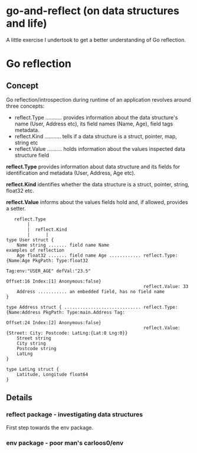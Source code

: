 # go-and-reflect (on data structures and life)

A little exercise I undertook to get a better understanding of Go reflection.

# Go reflection

## Concept

Go reflection/introspection during runtime of an application revolves around three concepts:

- reflect.Type ........... provides information about the data structure's name (User, Address etc), its field names
                           (Name, Age), field tags metadata.
- reflect.Kind ........... tells if a data structure is a struct, pointer, map, string etc
- reflect.Value .......... holds information about the values inspected data structure field

**reflect.Type** provides information about data structure and its fields for identification and metadata
                 (User, Address, Age etc).

**reflect.Kind** identifies whether the data structure is a struct, pointer, string, float32 etc.

**reflect.Value** informs about the values fields hold and, if allowed, provides a setter.

```
   reflect.Type
        |
        |  reflect.Kind
        |      |
type User struct {
    Name string ....... field name Name                            examples of reflection
    Age float32 ....... field name Age ............ reflect.Type:  {Name:Age PkgPath: Type:float32
                                                                   Tag:env:"USER_AGE" defVal:"23.5"
                                                                   Offset:16 Index:[1] Anonymous:false}
                                                    reflect.Value: 33
    Address ........... an embedded field, has no field name
}

type Address struct { ............................. reflect.Type:  {Name:Address PkgPath: Type:main.Address Tag:
                                                                   Offset:24 Index:[2] Anonymous:false}
                                                    reflect.Value: {Street: City: Postcode: LatLng:{Lat:0 Lng:0}}
    Street string
    City string
    Postcode string
    LatLng
}

type LatLng struct {
    Latitude, Longitude float64
}
```

## Details

### reflect package - investigating data structures

First step towards the env package.

### env package - poor man's carloos0/env